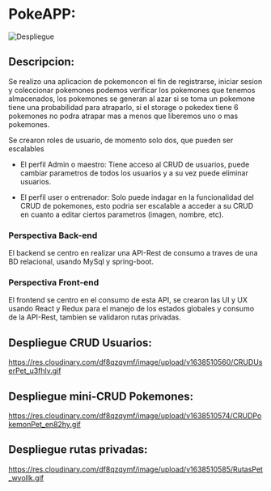 # PokeAPP:

![Despliegue](https://res.cloudinary.com/df8qzqymf/image/upload/v1638511632/Captura1_ikocxr.png)

## Descripcion:

Se realizo una aplicacion de pokemoncon el fin de registrarse, iniciar sesion y coleccionar pokemones
podemos verificar los pokemones que tenemos almacenados, los pokemones se generan al azar si se toma
un pokemone tiene una probabilidad para atraparlo, si el storage o pokedex tiene 6 pokemones no podra
atrapar mas a menos que liberemos uno o mas pokemones.

Se crearon roles de usuario, de momento solo dos, que pueden ser escalables

- El perfil Admin o maestro:
  Tiene acceso al CRUD de usuarios, puede cambiar parametros de todos los usuarios y a su vez puede
  eliminar usuarios.
  
- El perfil user o entrenador:
  Solo puede indagar en la funcionalidad del CRUD de pokemones, esto podria ser escalable a acceder
  a su CRUD en cuanto a editar ciertos parametros (imagen, nombre, etc).


### Perspectiva Back-end

El backend se centro en realizar una API-Rest de consumo a traves de una BD relacional, usando MySql
y spring-boot.

### Perspectiva Front-end

El frontend se centro en el consumo de esta API, se crearon las UI y UX usando React y Redux para el
manejo de los estados globales y consumo de la API-Rest, tambien se validaron rutas privadas.

## Despliegue CRUD Usuarios:

https://res.cloudinary.com/df8qzqymf/image/upload/v1638510560/CRUDUserPet_u3fhlv.gif

## Despliegue mini-CRUD Pokemones:

https://res.cloudinary.com/df8qzqymf/image/upload/v1638510574/CRUDPokemonPet_en82hy.gif

## Despliegue rutas privadas:

https://res.cloudinary.com/df8qzqymf/image/upload/v1638510585/RutasPet_wyollk.gif
